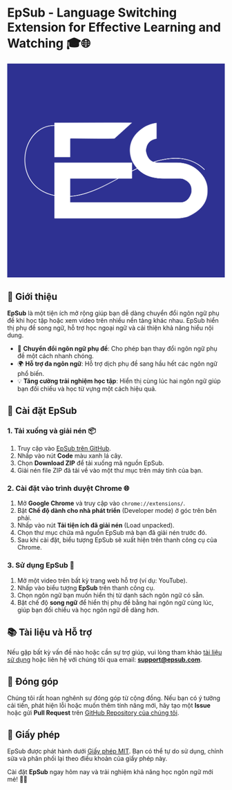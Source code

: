 # EpSub - Language Switching Extension for Effective Learning and Watching 🎓🌐

![EpSub Logo](https://github.com/Epchannel/EpSub-Language-Tools/blob/master/assets/Logo_EpSub.png)

## 📝 Giới thiệu

**EpSub** là một tiện ích mở rộng giúp bạn dễ dàng chuyển đổi ngôn ngữ phụ đề khi học tập hoặc xem video trên nhiều nền tảng khác nhau. EpSub hiển thị phụ đề song ngữ, hỗ trợ học ngoại ngữ và cải thiện khả năng hiểu nội dung.

- 🔄 **Chuyển đổi ngôn ngữ phụ đề**: Cho phép bạn thay đổi ngôn ngữ phụ đề một cách nhanh chóng.
- 🌍 **Hỗ trợ đa ngôn ngữ**: Hỗ trợ dịch phụ đề sang hầu hết các ngôn ngữ phổ biến.
- 💡 **Tăng cường trải nghiệm học tập**: Hiển thị cùng lúc hai ngôn ngữ giúp bạn đối chiếu và học từ vựng một cách hiệu quả.

## 🔧 Cài đặt EpSub

### 1. Tải xuống và giải nén 📦

1. Truy cập vào [EpSub trên GitHub](https://github.com/Epchannel/EpSub-Language-Tools).
2. Nhấp vào nút **Code** màu xanh lá cây.
3. Chọn **Download ZIP** để tải xuống mã nguồn EpSub.
4. Giải nén file ZIP đã tải về vào một thư mục trên máy tính của bạn.

### 2. Cài đặt vào trình duyệt Chrome 🌐

1. Mở **Google Chrome** và truy cập vào `chrome://extensions/`.
2. Bật **Chế độ dành cho nhà phát triển** (Developer mode) ở góc trên bên phải.
3. Nhấp vào nút **Tải tiện ích đã giải nén** (Load unpacked).
4. Chọn thư mục chứa mã nguồn EpSub mà bạn đã giải nén trước đó.
5. Sau khi cài đặt, biểu tượng EpSub sẽ xuất hiện trên thanh công cụ của Chrome.

### 3. Sử dụng EpSub 🎥

1. Mở một video trên bất kỳ trang web hỗ trợ (ví dụ: YouTube).
2. Nhấp vào biểu tượng **EpSub** trên thanh công cụ.
3. Chọn ngôn ngữ bạn muốn hiển thị từ danh sách ngôn ngữ có sẵn.
4. Bật chế độ **song ngữ** để hiển thị phụ đề bằng hai ngôn ngữ cùng lúc, giúp bạn đối chiếu và học ngôn ngữ dễ dàng hơn.

## 📚 Tài liệu và Hỗ trợ

Nếu gặp bất kỳ vấn đề nào hoặc cần sự trợ giúp, vui lòng tham khảo [tài liệu sử dụng](#) hoặc liên hệ với chúng tôi qua email: **support@epsub.com**.

## 🤝 Đóng góp

Chúng tôi rất hoan nghênh sự đóng góp từ cộng đồng. Nếu bạn có ý tưởng cải tiến, phát hiện lỗi hoặc muốn thêm tính năng mới, hãy tạo một **Issue** hoặc gửi **Pull Request** trên [GitHub Repository của chúng tôi](https://github.com/Epchannel/EpSub-Language-Tools).

## 📜 Giấy phép

EpSub được phát hành dưới [Giấy phép MIT](LICENSE). Bạn có thể tự do sử dụng, chỉnh sửa và phân phối lại theo điều khoản của giấy phép này.

Cài đặt **EpSub** ngay hôm nay và trải nghiệm khả năng học ngôn ngữ mới mẻ! 🎉🚀
